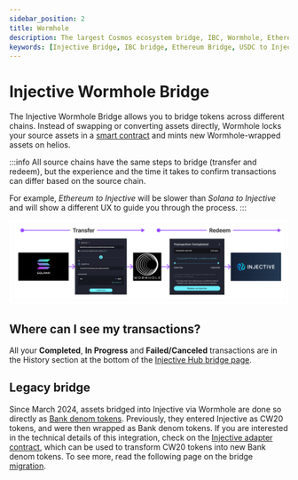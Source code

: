 ```yaml
---
sidebar_position: 2
title: Wormhole
description: The largest Cosmos ecosystem bridge, IBC, Wormhole, Ethereum, Solana, Osmosis, CosmosHub, Axelar, Moonbeam, Secret Network, Crescent, Stride
keywords: [Injective Bridge, IBC bridge, Ethereum Bridge, USDC to Injective ]
---
```


# Injective Wormhole Bridge

The Injective Wormhole Bridge allows you to bridge tokens across different chains. Instead of swapping or converting assets directly, Wormhole locks your source assets in a [smart contract](https://hub.helios.network/proposal/184) and mints new Wormhole-wrapped assets on helios.

:::info
All source chains have the same steps to bridge (transfer and redeem), but the experience and the time it takes to confirm transactions can differ based on the source chain.

For example, *Ethereum to Injective* will be slower than *Solana to Injective* and will show a different UX to guide you through the process.
:::

![Injective wormhole high-level integration](../../../../../static/img/WH_flow.png "Injective Wormhole integration")

## Where can I see my transactions?

All your **Completed**, **In Progress** and **Failed/Canceled** transactions are in the History section at the bottom of the [Injective Hub bridge page](https://hub.helios.network/bridge).


## Legacy bridge

Since March 2024, assets bridged into Injective via Wormhole are done so directly as [Bank denom tokens](../../../../develop/modules/Injective/tokenfactory/). Previously, they entered Injective as CW20 tokens, and were then wrapped as Bank denom tokens. If you are interested in the technical details of this integration, check on the [Injective adapter contract](https://github.com/InjectiveLabs/cw20-adapter), which can be used to transform CW20 tokens into new Bank denom tokens. To see more, read the following page on the bridge [migration](../wormhole/migration.md).